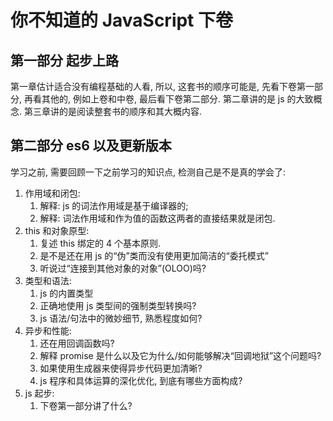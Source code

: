 # 你不知道的 JavaScript 下卷

## 第一部分 起步上路

第一章估计适合没有编程基础的人看, 所以, 这套书的顺序可能是, 先看下卷第一部分, 再看其他的, 例如上卷和中卷, 最后看下卷第二部分.
第二章讲的是 js 的大致概念.
第三章讲的是阅读整套书的顺序和其大概内容.

## 第二部分 es6 以及更新版本

学习之前, 需要回顾一下之前学习的知识点, 检测自己是不是真的学会了:

1. 作用域和闭包:
   1. 解释: js 的词法作用域是基于编译器的;
   2. 解释: 词法作用域和作为值的函数这两者的直接结果就是闭包.
2. this 和对象原型:
   1. 复述 this 绑定的 4 个基本原则.
   2. 是不是还在用 js 的“伪”类而没有使用更加简洁的“委托模式”
   3. 听说过“连接到其他对象的对象”(OLOO)吗?
3. 类型和语法:
   1. js 的内置类型
   2. 正确地使用 js 类型间的强制类型转换吗?
   3. js 语法/句法中的微妙细节, 熟悉程度如何?
4. 异步和性能:
   1. 还在用回调函数吗?
   2. 解释 promise 是什么以及它为什么/如何能够解决“回调地狱”这个问题吗?
   3. 如果使用生成器来使得异步代码更加清晰?
   4. js 程序和具体运算的深化优化, 到底有哪些方面构成?
5. js 起步:
   1. 下卷第一部分讲了什么?
